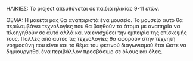 ΗΛΙΚΙΕΣ: Το project απευθύνεται σε παιδιά ηλικίας 9-11 ετών. 

ΘΕΜΑ: Η μακέτα μας θα αναπαριστά ένα μουσείο. Το μουσείο αυτό θα περιλαμβάνει τεχνολογίες που θα βοηθούν τα άτομα με αναπηρία να πλοηγηθούν σε αυτό αλλά και να ενισχύσει την εμπειρία της επίσκεψής τους. Πολλές από αυτές τις τεχνολογίες θα αφορούν στην τεχνητή νοημοσύνη που είναι και το θέμα του φετινού διαγωνισμού έτσι ώστε να δημιουργηθεί ένα περιβάλλον προσβάσιμο σε όλους και όλες. 
